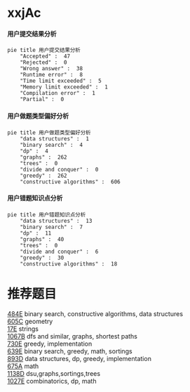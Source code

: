 # xxjAc

<!-- tabs:start -->



#### **用户提交结果分析**

```mermaid
pie title 用户提交结果分析
    "Accepted" :  47
    "Rejected" :  0
    "Wrong answer" :  38
    "Runtime error" :  8
    "Time limit exceeded" :  5
    "Memory limit exceeded" :  1
    "Compilation error" :  1
    "Partial" :  0
```

#### **用户做题类型偏好分析**

```mermaid
pie title 用户做题类型偏好分析
    "data structures" :  1
    "binary search" :  4
    "dp" :  4
    "graphs" :  262
    "trees" :  0
    "divide and conquer" :  0
    "greedy" :  262
    "constructive algorithms" :  606
```
#### **用户错题知识点分析**

```mermaid
pie title 用户错题知识点分析
    "data structures" :  13
    "binary search" :  7
    "dp" :  11
    "graphs" :  40
    "trees" :  0
    "divide and conquer" :  6
    "greedy" :  30
    "constructive algorithms" :  18
```



<!-- tabs:end -->
# 推荐题目
[484E](https://codeforces.com/contest/484/problem/E)		binary search,
                        constructive algorithms,
                        data structures		  
[605C](https://codeforces.com/contest/605/problem/C)		geometry		  
[17E](https://codeforces.com/contest/17/problem/E)		strings		  
[1067B](https://codeforces.com/contest/1067/problem/B)		dfs and similar,
                        graphs,
                        shortest paths		  
[730E](https://codeforces.com/contest/730/problem/E)		greedy,
                        implementation		  
[639E](https://codeforces.com/contest/639/problem/E)		binary search,
                        greedy,
                        math,
                        sortings		  
[893D](https://codeforces.com/contest/893/problem/D)		data structures,
                        dp,
                        greedy,
                        implementation		  
[675A](https://codeforces.com/contest/675/problem/A)		math		  
[1138D](https://codeforces.com/contest/1138/problem/D)		dsu,graphs,sortings,trees		  
[1027E](https://codeforces.com/contest/1027/problem/E)		combinatorics,
                        dp,
                        math		  
